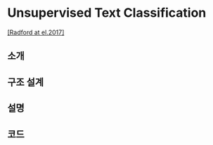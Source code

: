 # Unsupervised Text Classification

[[Radford at el.2017]](https://arxiv.org/pdf/1704.01444.pdf)

## 소개

## 구조 설계

## 설명

## 코드